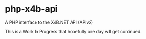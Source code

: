 # php-x4b-api
A PHP interface to the X4B.NET API (APIv2)

This is a Work In Progress that hopefully one day will get continued.
